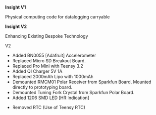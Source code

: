 **Insight V1**

 Physical computing code for datalogging carryable


**Insight V2** 

 Enhancing Existing Bespoke Technology

V2 
+ Added BN0055 [Adafruit] Accelerometer
+ Replaced Micro SD Breakout Board. 
+ Replaced Pro Mini with Teensy 3.2
+ Added QI Charger 5V 1A 
+ Replaced 2000mAh Lipo with 1000mAh
+ Demounted RMCM01 Polar Receiver from Sparkfun Board, Mounted directly to prototyping board. 
+ Demounted Tuning Fork Crystal from Sparkfun Polar Board.
+ Added 1206 SMD LED [HR Indication] 

- Removed  RTC (Use of Teensy RTC)


